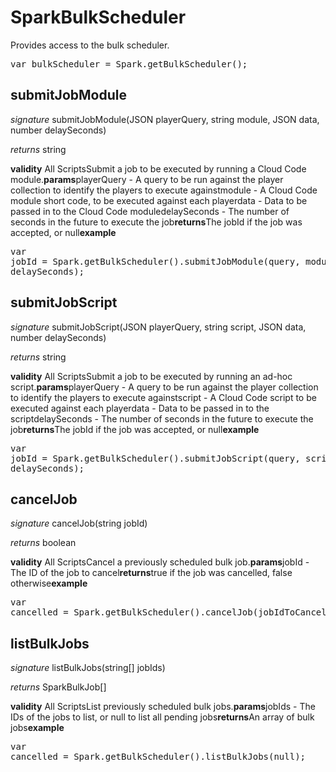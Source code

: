 # SparkBulkScheduler

Provides access to the bulk scheduler.

<pre rel="highlighter" code-brush="js" contenteditable="false">var bulkScheduler = Spark.getBulkScheduler();</pre>



## submitJobModule
_signature_ submitJobModule(JSON playerQuery, string module, JSON data, number delaySeconds)</p>
_returns_ string</p>
<b>validity</b> All ScriptsSubmit a job to be executed by running a Cloud Code module.<b>params</b>playerQuery - A query to be run against the player collection to identify the players to execute againstmodule - A Cloud Code module short code, to be executed against each playerdata - Data to be passed in to the Cloud Code moduledelaySeconds - The number of seconds in the future to execute the job<b>returns</b>The jobId if the job was accepted, or null<b>example</b><pre rel="highlighter" code-brush="js" contenteditable="false">var jobId = Spark.getBulkScheduler().submitJobModule(query, module, data, delaySeconds);</pre>

## submitJobScript
_signature_ submitJobScript(JSON playerQuery, string script, JSON data, number delaySeconds)</p>
_returns_ string</p>
<b>validity</b> All ScriptsSubmit a job to be executed by running an ad-hoc script.<b>params</b>playerQuery - A query to be run against the player collection to identify the players to execute againstscript - A Cloud Code script to be executed against each playerdata - Data to be passed in to the scriptdelaySeconds - The number of seconds in the future to execute the job<b>returns</b>The jobId if the job was accepted, or null<b>example</b><pre rel="highlighter" code-brush="js" contenteditable="false">var jobId = Spark.getBulkScheduler().submitJobScript(query, script, data, delaySeconds);</pre>

## cancelJob
_signature_ cancelJob(string jobId)</p>
_returns_ boolean</p>
<b>validity</b> All ScriptsCancel a previously scheduled bulk job.<b>params</b>jobId - The ID of the job to cancel<b>returns</b>true if the job was cancelled, false otherwise<b>example</b><pre rel="highlighter" code-brush="js" contenteditable="false">var cancelled = Spark.getBulkScheduler().cancelJob(jobIdToCancel);</pre>

## listBulkJobs
_signature_ listBulkJobs(string[] jobIds)</p>
_returns_ SparkBulkJob[]</p>
<b>validity</b> All ScriptsList previously scheduled bulk jobs.<b>params</b>jobIds - The IDs of the jobs to list, or null to list all pending jobs<b>returns</b>An array of bulk jobs<b>example</b><pre rel="highlighter" code-brush="js" contenteditable="false">var cancelled = Spark.getBulkScheduler().listBulkJobs(null);</pre>

